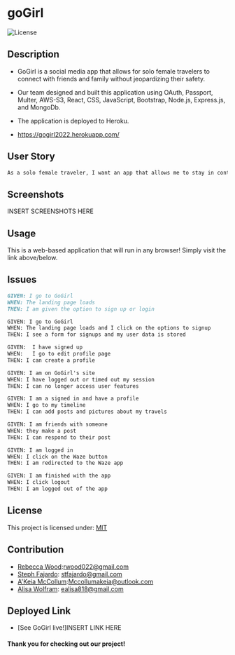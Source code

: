 # goGirl

![License](https://img.shields.io/badge/License-MIT-yellow)
## Description
* GoGirl is a social media app that allows for solo female travelers to connect with friends and family without jeopardizing their safety.
* Our team designed and built this application using OAuth, Passport, Multer, AWS-S3, React, CSS, JavaScript, Bootstrap, Node.js, Express.js, and MongoDb.
* The application is deployed to Heroku. 

* https://gogirl2022.herokuapp.com/

## User Story

```md
As a solo female traveler, I want an app that allows me to stay in contact with friends and family without putting myself in danger.
```

## Screenshots

INSERT SCREENSHOTS HERE

## Usage

 This is a web-based application that will run in any browser! Simply visit the link above/below.

## Issues
```md
GIVEN: I go to GoGirl
WHEN: The landing page loads
THEN: I am given the option to sign up or login

GIVEN: I go to GoGirl
WHEN: The landing page loads and I click on the options to signup 
THEN: I see a form for signups and my user data is stored 

GIVEN:  I have signed up
WHEN:   I go to edit profile page
THEN: I can create a profile 

GIVEN: I am on GoGirl's site
WHEN: I have logged out or timed out my session
THEN: I can no longer access user features

GIVEN: I am a signed in and have a profile
WHEN: I go to my timeline
THEN: I can add posts and pictures about my travels

GIVEN: I am friends with someone
WHEN: they make a post 
THEN: I can respond to their post

GIVEN: I am logged in
WHEN: I click on the Waze button
THEN: I am redirected to the Waze app

GIVEN: I am finished with the app
WHEN: I click logout
THEN: I am logged out of the app
 ```

## License

This project is licensed under: [MIT](https://opensource.org/licenses/MIT)

## Contribution

* [Rebecca Wood](https://github.com/rwood022):rwood022@gmail.com
* [Steph Fajardo](https://github.com/stephtf): stfajardo@gmail.com
* [A'Keia McCollum](https://github.com/DrMcCollum5):Mccollumakeia@outlook.com
* [Alisa Wolfram](https://github.com/ealisa818): ealisa818@gmail.com
    
## Deployed Link

* [See GoGirl live!]INSERT LINK HERE
#### Thank you for checking out our project!
